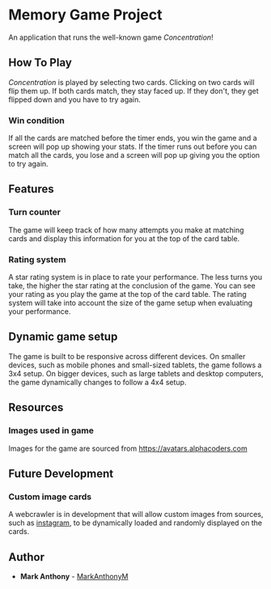 # Memory Game Project

An application that runs the well-known game _Concentration_!

## How To Play

_Concentration_ is played by selecting two cards. Clicking on two cards will flip them up. If both cards match, they stay faced up. If they don't, they get flipped down and you have to try again.

### Win condition

If all the cards are matched before the timer ends, you win the game and a screen will pop up showing your stats. If the timer runs out before you can match all the cards, you lose and a screen will pop up giving you the option to try again.

## Features

### Turn counter

The game will keep track of how many attempts you make at matching cards and display this information for you at the top of the card table.

### Rating system

A star rating system is in place to rate your performance. The less turns you take, the higher the star rating at the conclusion of the game. You can see your rating as you play the game at the top of the card table. The rating system will take into account the size of the game setup when evaluating your performance.

## Dynamic game setup

The game is built to be responsive across different devices. On smaller devices, such as mobile phones and small-sized tablets, the game follows a 3x4 setup. On bigger devices, such as large tablets and desktop computers, the game dynamically changes to follow a 4x4 setup.

## Resources

### Images used in game

Images for the game are sourced from https://avatars.alphacoders.com

## Future Development

### Custom image cards

A webcrawler is in development that will allow custom images from sources, such as [instagram](https://www.instagram.com/?hl=en), to be dynamically loaded and randomly displayed on the cards.

## Author

* **Mark Anthony** - [MarkAnthonyM](https://github.com/MarkAnthonyM)

